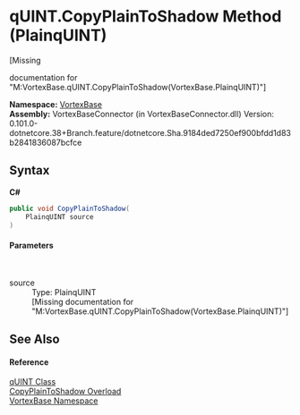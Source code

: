 # qUINT.CopyPlainToShadow Method (PlainqUINT)
 

\[Missing <summary> documentation for "M:VortexBase.qUINT.CopyPlainToShadow(VortexBase.PlainqUINT)"\]

**Namespace:**&nbsp;<a href="N_VortexBase.md">VortexBase</a><br />**Assembly:**&nbsp;VortexBaseConnector (in VortexBaseConnector.dll) Version: 0.101.0-dotnetcore.38+Branch.feature/dotnetcore.Sha.9184ded7250ef900bfdd1d83b2841836087bcfce

## Syntax

**C#**<br />
``` C#
public void CopyPlainToShadow(
	PlainqUINT source
)
```


#### Parameters
&nbsp;<dl><dt>source</dt><dd>Type: PlainqUINT<br />\[Missing <param name="source"/> documentation for "M:VortexBase.qUINT.CopyPlainToShadow(VortexBase.PlainqUINT)"\]</dd></dl>

## See Also


#### Reference
<a href="T_VortexBase_qUINT.md">qUINT Class</a><br /><a href="Overload_VortexBase_qUINT_CopyPlainToShadow.md">CopyPlainToShadow Overload</a><br /><a href="N_VortexBase.md">VortexBase Namespace</a><br />